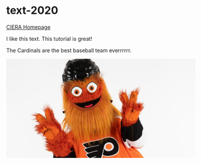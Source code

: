 # text-2020

[CIERA Homepage](https://ciera.northwestern.edu/)

I like this text.  This tutorial is great!

The Cardinals are the best baseball team everrrrrr.

![sweet gritty image](gritty.jpg)
